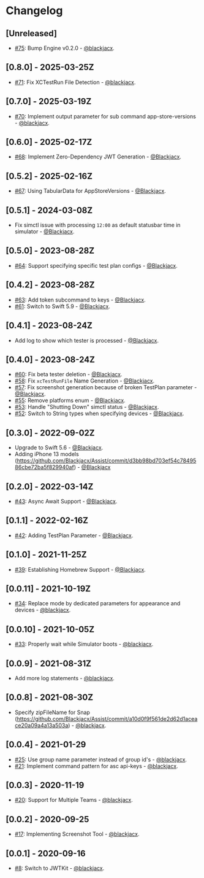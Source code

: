 # Changelog

## [Unreleased]
* [#75](https://github.com/dbdrive/beiwagen/pull/75): Bump Engine v0.2.0 - [@blackjacx](https://github.com/blackjacx).

## [0.8.0] - 2025-03-25Z
* [#71](https://github.com/dbdrive/beiwagen/pull/71): Fix XCTestRun File Detection - [@blackjacx](https://github.com/blackjacx).

## [0.7.0] - 2025-03-19Z
* [#70](https://github.com/dbdrive/beiwagen/pull/70): Implement output parameter for sub command app-store-versions - [@blackjacx](https://github.com/blackjacx). 

## [0.6.0] - 2025-02-17Z
* [#68](https://github.com/blackjacx/assist/pull/68): Implement Zero-Dependency JWT Generation - [@Blackjacx](https://github.com/blackjacx).

## [0.5.2] - 2025-02-16Z
* [#67](https://github.com/blackjacx/assist/pull/67): Using TabularData for AppStoreVersions - [@Blackjacx](https://github.com/blackjacx).

## [0.5.1] - 2024-03-08Z
* Fix simctl issue with processing `12:00` as default statusbar time in simulator - [@Blackjacx](https://github.com/blackjacx).

## [0.5.0] - 2023-08-28Z
* [#64](https://github.com/blackjacx/assist/pull/64): Support specifying specific test plan configs - [@Blackjacx](https://github.com/blackjacx).

## [0.4.2] - 2023-08-28Z
* [#63](https://github.com/blackjacx/assist/pull/63): Add token subcommand to keys - [@Blackjacx](https://github.com/blackjacx).
* [#61](https://github.com/blackjacx/assist/pull/61): Switch to Swift 5.9 - [@Blackjacx](https://github.com/blackjacx).

## [0.4.1] - 2023-08-24Z
* Add log to show which tester is processed - [@Blackjacx](https://github.com/blackjacx).

## [0.4.0] - 2023-08-24Z
* [#60](https://github.com/blackjacx/assist/pull/60): Fix beta tester deletion - [@Blackjacx](https://github.com/blackjacx).
* [#58](https://github.com/blackjacx/assist/pull/58): Fix `xcTestRunFile` Name Generation - [@Blackjacx](https://github.com/blackjacx).
* [#57](https://github.com/blackjacx/assist/pull/57): Fix screenshot generation because of broken TestPlan parameter - [@Blackjacx](https://github.com/blackjacx).
* [#55](https://github.com/blackjacx/assist/pull/55): Remove platforms enum - [@Blackjacx](https://github.com/blackjacx).
* [#53](https://github.com/blackjacx/assist/pull/53): Handle "Shutting Down" simctl status - [@Blackjacx](https://github.com/blackjacx).
* [#52](https://github.com/blackjacx/assist/pull/52): Switch to String types when specifying devices - [@Blackjacx](https://github.com/blackjacx).

## [0.3.0] - 2022-09-02Z
* Upgrade to Swift 5.6 - [@Blackjacx](https://github.com/blackjacx).
* Adding iPhone 13 models (https://github.com/Blackjacx/Assist/commit/d3bb98bd703ef54c7849586cbe72ba5f829940af) - [@Blackjacx](https://github.com/blackjacx)

## [0.2.0] - 2022-03-14Z
* [#43](https://github.com/blackjacx/assist/pull/43): Async Await Support - [@Blackjacx](https://github.com/blackjacx).

## [0.1.1] - 2022-02-16Z
* [#42](https://github.com/blackjacx/assist/pull/42): Adding TestPlan Parameter - [@Blackjacx](https://github.com/blackjacx).

## [0.1.0] - 2021-11-25Z
* [#39](https://github.com/blackjacx/assist/pull/39): Establishing Homebrew Support - [@Blackjacx](https://github.com/blackjacx).

## [0.0.11] - 2021-10-19Z
* [#34](https://github.com/blackjacx/assist/pull/34): Replace mode by dedicated parameters for appearance and devices - [@blackjacx](https://github.com/blackjacx).

## [0.0.10] - 2021-10-05Z
* [#33](https://github.com/blackjacx/assist/pull/33): Properly wait while Simulator boots - [@blackjacx](https://github.com/blackjacx).

## [0.0.9] - 2021-08-31Z
* Add more log statements - [@blackjacx](https://github.com/blackjacx).

## [0.0.8] - 2021-08-30Z
* Specify zipFileName for Snap (https://github.com/Blackjacx/Assist/commit/a10d0f9f561de2d62d1aceace20a09a4a13a503a) - [@blackjacx](https://github.com/blackjacx).

## [0.0.4] - 2021-01-29
* [#25](https://github.com/blackjacx/assist/pull/25): Use group name parameter instead of group id's - [@blackjacx](https://github.com/blackjacx).
* [#21](https://github.com/blackjacx/assist/pull/21): Implement command pattern for asc api-keys - [@blackjacx](https://github.com/blackjacx).

## [0.0.3] - 2020-11-19
* [#20](https://github.com/blackjacx/assist/pull/20): Support for Multiple Teams - [@blackjacx](https://github.com/blackjacx).

## [0.0.2] - 2020-09-25
* [#17](https://github.com/blackjacx/assist/pull/17): Implementing Screenshot Tool - [@blackjacx](https://github.com/blackjacx).

## [0.0.1] - 2020-09-16
* [#8](https://github.com/blackjacx/assist/pull/8): Switch to JWTKit - [@blackjacx](https://github.com/blackjacx).
